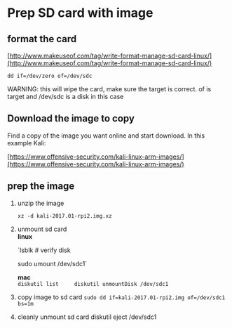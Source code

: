 # Prep SD card with image

## format the card

[http://www.makeuseof.com/tag/write-format-manage-sd-card-linux/](http://www.makeuseof.com/tag/write-format-manage-sd-card-linux/)

```text
dd if=/dev/zero of=/dev/sdc
```

WARNING: this will wipe the card, make sure the target is correct. of is target and /dev/sdc is a disk in this case

## Download the image to copy

Find a copy of the image you want online and start download. In this example Kali:

[https://www.offensive-security.com/kali-linux-arm-images/](https://www.offensive-security.com/kali-linux-arm-images/)

## prep the image

1. unzip the image

   `xz -d kali-2017.01-rpi2.img.xz`

2. unmount sd card  
   **linux**

   \`lsblk \# verify disk

   sudo umount /dev/sdc1\`

   **mac**    
   `diskutil list    
   diskutil unmountDisk /dev/sdc1`

3. copy image to sd card `sudo dd if=kali-2017.01-rpi2.img of=/dev/sdc1 bs=1m`
4. cleanly unmount sd card diskutil eject /dev/sdc1

